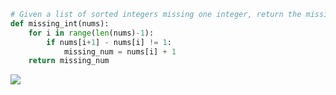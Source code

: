```.py
# Given a list of sorted integers missing one integer, return the missing integer
def missing_int(nums):
    for i in range(len(nums)-1):
        if nums[i+1] - nums[i] != 1:
            missing_num = nums[i] + 1
    return missing_num
```

![](https://i.imgur.com/soY8AGw.png)
